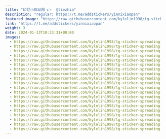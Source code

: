 ```yaml
---
title: "印尼小胖动图 👉  @tiezhia"
description: "regular: https://t.me/addstickers/yinnixiaopan"
featured_image: "https://raw.githubusercontent.com/kylelin1998/tg-sticker-spreading-worldwide-images/main/img/635e9099-aef0-4e02-abe9-3e427e585527.jpg"
link: "https://t.me/addstickers/yinnixiaopan"
weight: 3
date: 2024-01-13T10:33:31+08:00
images:
  - https://raw.githubusercontent.com/kylelin1998/tg-sticker-spreading-worldwide-images/main/img/635e9099-aef0-4e02-abe9-3e427e585527.jpg
  - https://raw.githubusercontent.com/kylelin1998/tg-sticker-spreading-worldwide-images/main/img/05f2865d-a716-4a06-bd4e-c36918d99426.jpg
  - https://raw.githubusercontent.com/kylelin1998/tg-sticker-spreading-worldwide-images/main/img/b1bbeac6-6c82-4e25-b573-8912b623ba8c.jpg
  - https://raw.githubusercontent.com/kylelin1998/tg-sticker-spreading-worldwide-images/main/img/d76b4b97-9225-4177-8e58-72387bdd6ec4.jpg
  - https://raw.githubusercontent.com/kylelin1998/tg-sticker-spreading-worldwide-images/main/img/3839308b-c64e-4142-b83e-49999e95d16f.jpg
  - https://raw.githubusercontent.com/kylelin1998/tg-sticker-spreading-worldwide-images/main/img/f7423738-8d16-41db-8215-510d78780fa4.jpg
  - https://raw.githubusercontent.com/kylelin1998/tg-sticker-spreading-worldwide-images/main/img/0974eff1-4692-45aa-b900-b56ca9dc0234.jpg
  - https://raw.githubusercontent.com/kylelin1998/tg-sticker-spreading-worldwide-images/main/img/5882d812-6ed3-47f2-92a8-a052b8f39c46.jpg
  - https://raw.githubusercontent.com/kylelin1998/tg-sticker-spreading-worldwide-images/main/img/8deee777-744d-4d02-ad52-4724cbe5dca1.jpg
  - https://raw.githubusercontent.com/kylelin1998/tg-sticker-spreading-worldwide-images/main/img/af1e3f81-1f83-44f1-b8b6-042dfbab183f.jpg
  - https://raw.githubusercontent.com/kylelin1998/tg-sticker-spreading-worldwide-images/main/img/95c57ce3-ee19-43a8-94ae-1c87c43ab560.jpg
  - https://raw.githubusercontent.com/kylelin1998/tg-sticker-spreading-worldwide-images/main/img/ce26257e-7be4-4d2f-84f8-7f9731dfebee.jpg
  - https://raw.githubusercontent.com/kylelin1998/tg-sticker-spreading-worldwide-images/main/img/8b921b51-3433-4669-8f0a-3293e548adec.jpg
  - https://raw.githubusercontent.com/kylelin1998/tg-sticker-spreading-worldwide-images/main/img/5b87eac7-1811-4567-b5a9-c4c6d4aee624.jpg
  - https://raw.githubusercontent.com/kylelin1998/tg-sticker-spreading-worldwide-images/main/img/10b45daa-2279-4690-9a58-20c52c1bf21a.jpg
  - https://raw.githubusercontent.com/kylelin1998/tg-sticker-spreading-worldwide-images/main/img/8362ff69-5adc-43f6-8166-e0a4468288da.jpg
  - https://raw.githubusercontent.com/kylelin1998/tg-sticker-spreading-worldwide-images/main/img/26aa41c8-b075-4ae8-beb7-802e06ffecae.jpg
  - https://raw.githubusercontent.com/kylelin1998/tg-sticker-spreading-worldwide-images/main/img/a801cb6b-7d1d-4665-9f36-8d894b5ee701.jpg
  - https://raw.githubusercontent.com/kylelin1998/tg-sticker-spreading-worldwide-images/main/img/96ca5f76-5807-484c-8b50-b974bc135733.jpg
  - https://raw.githubusercontent.com/kylelin1998/tg-sticker-spreading-worldwide-images/main/img/66b8d965-19dd-4d14-998e-e5ff405e58d1.jpg
---
```


